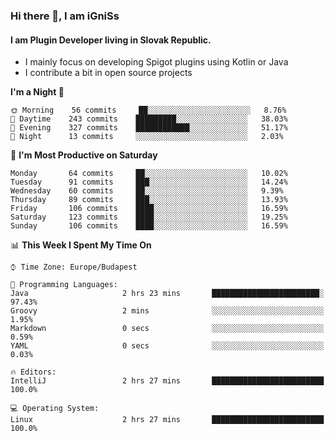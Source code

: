 ### Hi there 👋, I am iGniSs

#### I am Plugin Developer living in Slovak Republic.
- I mainly focus on developing Spigot plugins using Kotlin or Java
- I contribute a bit in open source projects

<!--START_SECTION:waka-->
**I'm a Night 🦉** 

```text
🌞 Morning    56 commits     ██░░░░░░░░░░░░░░░░░░░░░░░   8.76% 
🌆 Daytime    243 commits    █████████░░░░░░░░░░░░░░░░   38.03% 
🌃 Evening    327 commits    ████████████░░░░░░░░░░░░░   51.17% 
🌙 Night      13 commits     ░░░░░░░░░░░░░░░░░░░░░░░░░   2.03%

```
📅 **I'm Most Productive on Saturday** 

```text
Monday       64 commits     ██░░░░░░░░░░░░░░░░░░░░░░░   10.02% 
Tuesday      91 commits     ███░░░░░░░░░░░░░░░░░░░░░░   14.24% 
Wednesday    60 commits     ██░░░░░░░░░░░░░░░░░░░░░░░   9.39% 
Thursday     89 commits     ███░░░░░░░░░░░░░░░░░░░░░░   13.93% 
Friday       106 commits    ████░░░░░░░░░░░░░░░░░░░░░   16.59% 
Saturday     123 commits    ████░░░░░░░░░░░░░░░░░░░░░   19.25% 
Sunday       106 commits    ████░░░░░░░░░░░░░░░░░░░░░   16.59%

```


📊 **This Week I Spent My Time On** 

```text
⌚︎ Time Zone: Europe/Budapest

💬 Programming Languages: 
Java                     2 hrs 23 mins       ████████████████████████░   97.43% 
Groovy                   2 mins              ░░░░░░░░░░░░░░░░░░░░░░░░░   1.95% 
Markdown                 0 secs              ░░░░░░░░░░░░░░░░░░░░░░░░░   0.59% 
YAML                     0 secs              ░░░░░░░░░░░░░░░░░░░░░░░░░   0.03%

🔥 Editors: 
IntelliJ                 2 hrs 27 mins       █████████████████████████   100.0%

💻 Operating System: 
Linux                    2 hrs 27 mins       █████████████████████████   100.0%

```


<!--END_SECTION:waka-->
